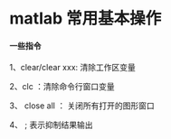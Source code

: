 # matlab 常用基本操作

#### 一些指令

1、clear/clear xxx: 清除工作区变量

2、clc ：清除命令行窗口变量

3、 close all ： 关闭所有打开的图形窗口

4、 ;  表示抑制结果输出

